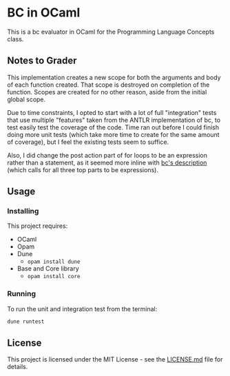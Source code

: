 # BC in OCaml

This is a bc evaluator in OCaml for the Programming Language Concepts class.

## Notes to Grader

This implementation creates a new scope for both the arguments and body of each function created. That scope is destroyed on completion of the function. Scopes are created for no other reason, aside from the initial global scope.

Due to time constraints, I opted to start with a lot of full "integration" tests that use multiple "features" taken from the ANTLR implementation of bc, to test easily test the coverage of the code. Time ran out before I could finish doing more unit tests (which take more time to create for the same amount of coverage), but I feel the existing tests seem to suffice.

Also, I did change the post action part of for loops to be an expression rather than a statement, as it seemed more inline with [bc's description](https://www.gnu.org/software/bc/manual/html_mono/bc.html#SEC15) (which calls for all three top parts to be expressions).

## Usage

### Installing

This project requires:
- OCaml
- Opam
- Dune
	- `opam install dune`
- Base and Core library
	- `opam install core`

### Running

To run the unit and integration test from the terminal:

```bash
dune runtest
```

## License

This project is licensed under the MIT License - see the [LICENSE.md](LICENSE.md) file for details.
